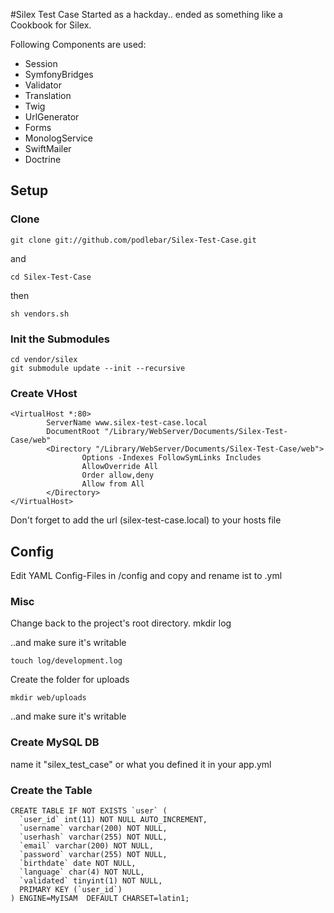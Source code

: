 #Silex Test Case
Started as a hackday.. ended as something like a Cookbook for Silex.

Following Components are used:

*	Session
*	SymfonyBridges
*	Validator
*	Translation
*	Twig
* 	UrlGenerator
*	Forms
*	MonologService
*	SwiftMailer
*	Doctrine

## Setup

### Clone 
    git clone git://github.com/podlebar/Silex-Test-Case.git

and

    cd Silex-Test-Case
    
then

    sh vendors.sh
    
### Init the Submodules 

    cd vendor/silex
    git submodule update --init --recursive

### Create VHost
    <VirtualHost *:80>
            ServerName www.silex-test-case.local
            DocumentRoot "/Library/WebServer/Documents/Silex-Test-Case/web"
            <Directory "/Library/WebServer/Documents/Silex-Test-Case/web">
                    Options -Indexes FollowSymLinks Includes
                    AllowOverride All
                    Order allow,deny
                    Allow from All
            </Directory>
    </VirtualHost>
    
Don't forget to add the url (silex-test-case.local) to your hosts file 

## Config
Edit YAML Config-Files in /config and copy and rename ist to .yml
        
### Misc
Change back to the project's root directory.
    mkdir log
    
..and make sure it's writable

    touch log/development.log
    
Create the folder for uploads

    mkdir web/uploads
    
..and make sure it's writable

### Create MySQL DB
name it "silex_test_case" or what you defined it in your app.yml

### Create the Table
    CREATE TABLE IF NOT EXISTS `user` (
      `user_id` int(11) NOT NULL AUTO_INCREMENT,
      `username` varchar(200) NOT NULL,
      `userhash` varchar(255) NOT NULL,
      `email` varchar(200) NOT NULL,
      `password` varchar(255) NOT NULL,
      `birthdate` date NOT NULL,
      `language` char(4) NOT NULL,
      `validated` tinyint(1) NOT NULL,
      PRIMARY KEY (`user_id`)
    ) ENGINE=MyISAM  DEFAULT CHARSET=latin1;


